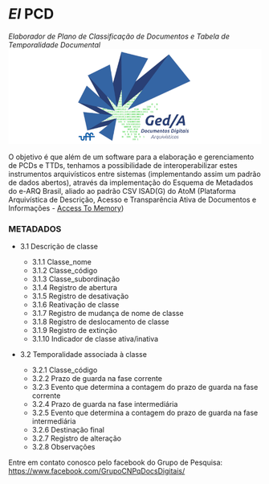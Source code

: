 # *El* PCD
*Elaborador de Plano de Classificação de Documentos e Tabela de Temporalidade Documental*
![Ged/A](assets/gedalogo_nova_800x300.png)

O objetivo é que além de um software para a elaboração e gerenciamento de PCDs e TTDs, tenhamos a possibilidade de interoperabilizar estes instrumentos arquivísticos entre sistemas (implementando assim um padrão de dados abertos), através da implementação do Esquema de Metadados do e-ARQ Brasil, aliado ao padrão CSV ISAD(G) do AtoM (Plataforma Arquivística de Descrição, Acesso e Transparência Ativa de Documentos e Informações - [Access To Memory](https://www.accesstomemory.org/))

### METADADOS
- 3.1 Descrição de classe
    - 3.1.1 Classe_nome
    - 3.1.2 Classe_código
    - 3.1.3 Classe_subordinação
    - 3.1.4 Registro de abertura
    - 3.1.5 Registro de desativação
    - 3.1.6 Reativação de classe
    - 3.1.7 Registro de mudança de nome de classe
    - 3.1.8 Registro de deslocamento de classe
    - 3.1.9 Registro de extinção
    - 3.1.10 Indicador de classe ativa/inativa

- 3.2 Temporalidade associada à classe
    - 3.2.1 Classe_código
    - 3.2.2 Prazo de guarda na fase corrente
    - 3.2.3 Evento que determina a contagem do prazo de guarda na fase corrente
    - 3.2.4 Prazo de guarda na fase intermediária
    - 3.2.5 Evento que determina a contagem do prazo de guarda na fase intermediária
    - 3.2.6 Destinação final
    - 3.2.7 Registro de alteração
    - 3.2.8 Observações

Entre em contato conosco pelo facebook do Grupo de Pesquisa: https://www.facebook.com/GrupoCNPqDocsDigitais/